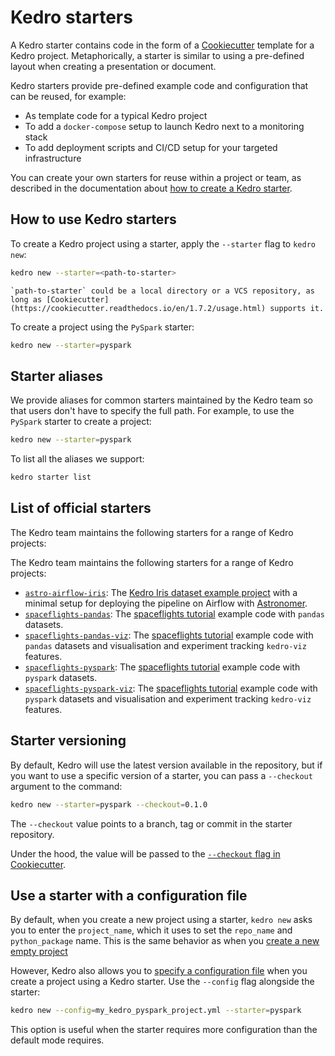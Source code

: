 # Kedro starters

<!--TO DO-->
<!--This page needs updating-->


A Kedro starter contains code in the form of a [Cookiecutter](https://cookiecutter.readthedocs.io/en/1.7.2/) template for a Kedro project. Metaphorically, a starter is similar to using a pre-defined layout when creating a presentation or document.

Kedro starters provide pre-defined example code and configuration that can be reused, for example:

* As template code for a typical Kedro project
* To add a `docker-compose` setup to launch Kedro next to a monitoring stack
* To add deployment scripts and CI/CD setup for your targeted infrastructure

You can create your own starters for reuse within a project or team, as described in the documentation about [how to create a Kedro starter](../starters/create_a_starter.md).

## How to use Kedro starters

To create a Kedro project using a starter, apply the `--starter` flag to `kedro new`:

```bash
kedro new --starter=<path-to-starter>
```

```{note}
`path-to-starter` could be a local directory or a VCS repository, as long as [Cookiecutter](https://cookiecutter.readthedocs.io/en/1.7.2/usage.html) supports it.
```

To create a project using the `PySpark` starter:

```bash
kedro new --starter=pyspark
```

## Starter aliases

We provide aliases for common starters maintained by the Kedro team so that users don't have to specify the full path. For example, to use the `PySpark` starter to create a project:

```bash
kedro new --starter=pyspark
```

To list all the aliases we support:

```bash
kedro starter list
```

## List of official starters

The Kedro team maintains the following starters for a range of Kedro projects:

The Kedro team maintains the following starters for a range of Kedro projects:

* [`astro-airflow-iris`](https://github.com/kedro-org/kedro-starters/tree/main/astro-airflow-iris): The [Kedro Iris dataset example project](../get_started/new_project.md) with a minimal setup for deploying the pipeline on Airflow with [Astronomer](https://www.astronomer.io/).
* [`spaceflights-pandas`](https://github.com/kedro-org/kedro-starters/tree/main/spaceflights-pandas): The [spaceflights tutorial](../tutorial/spaceflights_tutorial.md) example code with `pandas` datasets.
* [`spaceflights-pandas-viz`](https://github.com/kedro-org/kedro-starters/tree/main/spaceflights-pandas-viz): The [spaceflights tutorial](../tutorial/spaceflights_tutorial.md) example code with `pandas` datasets and visualisation and experiment tracking `kedro-viz` features.
* [`spaceflights-pyspark`](https://github.com/kedro-org/kedro-starters/tree/main/spaceflights-pyspark): The [spaceflights tutorial](../tutorial/spaceflights_tutorial.md) example code with `pyspark` datasets.
* [`spaceflights-pyspark-viz`](https://github.com/kedro-org/kedro-starters/tree/main/spaceflights-pyspark-viz): The [spaceflights tutorial](../tutorial/spaceflights_tutorial.md) example code with `pyspark` datasets and visualisation and experiment tracking `kedro-viz` features.

## Starter versioning

By default, Kedro will use the latest version available in the repository, but if you want to use a specific version of a starter, you can pass a `--checkout` argument to the command:

```bash
kedro new --starter=pyspark --checkout=0.1.0
```

The `--checkout` value points to a branch, tag or commit in the starter repository.

Under the hood, the value will be passed to the [`--checkout` flag in Cookiecutter](https://cookiecutter.readthedocs.io/en/1.7.2/usage.html#works-directly-with-git-and-hg-mercurial-repos-too).


## Use a starter with a configuration file

By default, when you create a new project using a starter, `kedro new` asks you to enter the `project_name`, which it uses to set the `repo_name` and `python_package` name. This is the same behavior as when you [create a new empty project](../get_started/new_project.md#create-a-basic-project)

However, Kedro also allows you to [specify a configuration file](../get_started/new_project.md#create-a-basic-project-from-a-configuration-file) when you create a project using a Kedro starter. Use the `--config` flag alongside the starter:

```bash
kedro new --config=my_kedro_pyspark_project.yml --starter=pyspark
```

This option is useful when the starter requires more configuration than the default mode requires.

